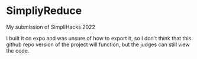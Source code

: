 # SimpliyReduce
My submission of SimpliHacks 2022

I built it on expo and was unsure of how to export it, so I don't think that this github repo version of the project will function, but the judges can still view the code.
